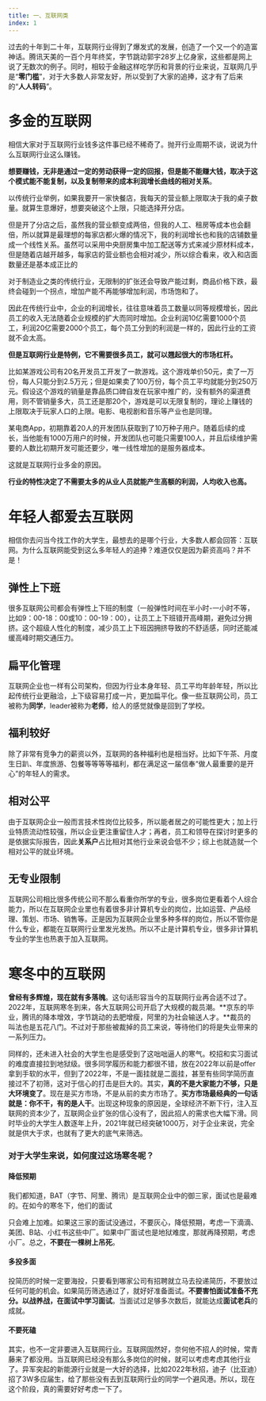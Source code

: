 ```yaml
---
title: 一、互联网类
index: 1
---
```


过去的十年到二十年，互联网行业得到了爆发式的发展，创造了一个又一个的造富神话。腾讯天美的一百个月年终奖，字节跳动郭宇28岁上亿身家，这些都是网上说了无数次的例子。同时，相较于金融这样吃学历和背景的行业来说，互联网几乎是“**零门槛**”，对于大多数人非常友好，所以受到了大家的追捧，这才有了后来的“**人人转码**”。

# 多金的互联网

相信大家对于互联网行业钱多这件事已经不稀奇了。抛开行业周期不谈，说说为什么互联网行业这么赚钱。

**想要赚钱，无非是通过一定的劳动获得一定的回报，但是能不能赚大钱，取决于这个模式能不能复制，以及复制带来的成本利润增长曲线的相对关系**。

以传统行业举例，如果我要开一家快餐店，我每天的营业额上限取决于我的桌子数量。就算生意爆好，想要突破这个上限，只能选择开分店。

但是开了分店之后，虽然我的营业额变成两倍，但我的人工、租房等成本也会翻倍，所以就算是最理想的每家店都火爆的情况下，我的利润增长也和我的店铺数量成一个线性关系。虽然可以采用中央厨房集中加工配送等方式来减少原材料成本，但是随着店越开越多，每家店的营业额也会相对减少，所以综合看来，收入和店面数量还是基本成正比的

对于制造业之类的传统行业，无限制的扩张还会导致产能过剩，商品价格下跌，最终会碰到一个拐点，增加产能不再能够增加利润，市场饱和了。

因此在传统行业中，企业的利润增长，往往意味着员工数量以同等规模增长，因此员工的收入无法随着企业规模的扩大而同时增加。企业利润10亿需要1000个员工，利润20亿需要2000个员工，每个员工分到的利润是一样的，因此行业的工资就不会太高。

**但是互联网行业是特例，它不需要很多员工，就可以翘起很大的市场****杠杆****。**

比如某游戏公司有20名开发员工开发了一款游戏。这个游戏单价50元，卖了一万份，每人只能分到2.5万元；但是如果卖了100万份，每个员工平均就能分到250万元。假设这个游戏的销量是靠品质口碑自发在玩家中推广的，没有额外的渠道费用，则不管销量多大，员工还是那20个，游戏是可以无限复制的，理论上赚钱的上限取决于玩家人口的上限。电影、电视剧和音乐等产业也是同理。

某电商App，初期靠着20人的开发团队获取到了10万种子用户。随着后续的成长，当他能有1000万用户的时候，开发团队也可能只需要100人，并且后续维护需要的人数比初期开发可能还要少，唯一线性增加的是服务器成本。

这就是互联网行业多金的原因。

**行业的特性决定了不需要太多的从业人员就能产生高额的利润，人均收入也高。**

# 年轻人都爱去互联网

相信你去问当今找工作的大学生，最想去的是哪个行业，大多数人都会回答：互联网。为什么互联网能受到这么多年轻人的追捧？难道仅仅是因为薪资高吗？并不是！

## 弹性上下班

很多互联网公司都会有弹性上下班的制度（一般弹性时间在半小时-一小时不等，比如9：00-18：00或10：00-19：00），让员工上下班错开高峰期，避免过分拥挤。这个超级人性化的制度，减少员工上下班因拥挤导致的不舒适感，同时还能减缓高峰时期交通压力。

## 扁平化管理

互联网企业也一样有公司架构，但因为行业本身年轻、员工平均年龄年轻，所以比起传统行业更融洽，上下级容易打成一片，更加扁平化。像一些互联网公司，员工被称为**同学**，leader被称为**老师**，给人的感觉就像是回到了学校。

## 福利较好

除了非常有竞争力的薪资以外，互联网的各种福利也是相当好。比如下午茶、月度生日趴、年度旅游、包餐等等等等福利，都在满足这一届信奉“做人最重要的是开心”的年轻人的需求。

## 相对公平

由于互联网企业一般而言技术性岗位比较多，所以能者居之的可能性更大；加上行业特质流动性较强，所以企业更注重留住人才；再者，员工和领导在探讨时更多的是依据实际报告，因此**关系户**占比相对其他行业来说会低不少；综上也就造就一个相对公平的就业环境。

## 无专业限制

互联网公司相比很多传统公司不那么看重你所学的专业，很多岗位更看着个人综合能力，所以在互联网企业里也有着很多非计算机专业的岗位，比如运营、产品经理、策划、市场、销售等。正是因为互联网企业里多种多样的岗位，所以不管你是什么专业，都能在互联网行业里发光发热。所以不止是计算机专业，很多非计算机专业的学生也热衷于加入互联网。

# 寒冬中的互联网

**曾经有多辉煌，现在就有多落魄**。这句话形容当今的互联网行业再合适不过了。2022年，互联网寒冬到来，各大互联网公司开启了大规模的裁员潮。**京东的毕业，腾讯的降本增效，字节跳动的去肥增瘦，阿里的为社会输送人才。**裁员的叫法也是五花八门。不过对于那些被裁掉的员工来说，等待他们的将是失业带来的一系列压力。

同样的，还未进入社会的大学生也是感受到了这咄咄逼人的寒气。校招和实习面试的难度直接拉到地狱级。很多同学履历和能力都很不错，放在2022年以前是offer拿到手软的水平，但到了2022年，不是一面挂就是二面挂，甚至有些同学简历直接过不了初筛，这对于信心的打击是巨大的。其实，**真的不是大家能力不够，只是大环境变了**。现在是买方市场，不是从前的卖方市场了。**买方市场最经典的一句话就是：你不干，有的是人干**。出现这种现象的原因是，全球经济不断下行，注入互联网的资本少了，互联网企业扩张的信心没有了，因此招人的需求也大幅下滑。同时毕业的大学生人数逐年上升，2021年就已经突破1000万，对于企业来说，完全就是供大于求，也就有了更大的底气来筛选。

### **对于大学生来说，如何度过这场寒冬呢？**

#### 降低预期

我们都知道，BAT（字节、阿里、腾讯）是互联网企业中的御三家，面试也是最难的。在如今的寒冬下，他们的面试

只会难上加难。如果这三家的面试没通过，不要灰心，降低预期，考虑一下滴滴、美团、B站、小红书这些中厂。如果中厂面试也是地狱难度，那就再降预期，考虑小厂。总之，**不要在一棵树上吊死**。

#### 多投多面

投简历的时候一定要海投，只要看到哪家公司有招聘就立马去投递简历，不要放过任何可能的机会。如果简历筛选通过了，就好好准备面试。**不要害怕面试准备不充分。以战养战，在面试中学习面试**。当面试过足够多次数后，就能达成**面试老兵**的成就。

#### 不要死磕

其实，也不一定非要进入互联网行业。互联网固然好，奈何他不招人的时候，常青藤来了都没用。当互联网已经没有那么多岗位的时候，就可以考虑考虑其他行业了。异军突起的新能源行业就是一大好的选择，比如2022年秋招，迪子（比亚迪）招了3W多应届生，给了那些没有去到互联网行业的同学一个避风港。所以，现在这个阶段，真的需要好好考虑一下了。